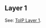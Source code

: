 ## Layer 1

<p class="c8"><span>See: </span><span class="c2"><a class="c3" href="#h.24ggrl8oz4ma">ToIP Layer 1</a></span><span class="c0">.</span></p>

